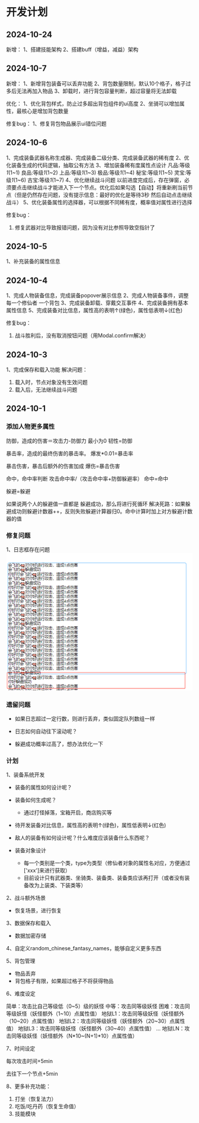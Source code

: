 # 开发计划

## 2024-10-24
新增：
1、搭建技能架构
2、搭建buff（增益，减益）架构

## 2024-10-7

新增：
1、新增背包装备可以丢弃功能
2、背包数量限制，默认10个格子，格子过多后无法再加入物品
3、卸载时，进行背包容量判断，超过容量将无法卸载

优化：
1、优化背包样式，防止过多超出背包组件的ui高度
2、坐骑可以增加属性，最核心是增加背包数量

修复bug：
1、修复背包物品展示ui错位问题

## 2024-10-6
1、完成装备武器名称生成器、完成装备二级分类、完成装备武器的稀有度
2、优化装备生成的代码逻辑，抽取公有方法
3、增加装备稀有度属性点设计
凡品:等级*1*(1~1)
良品:等级*1*(1~2)
上品:等级*1*(1~3)
极品:等级*1*(1~4)
秘宝:等级*1*(1~5)
灵宝:等级*1*(1~6)
古宝:等级*1*(1~7)
4、优化继续战斗问题
以前进度完成后，存在弹窗，必须要点击继续战斗才能进入下一个节点。优化后如果勾选【自动】将重新刷当前节点（但是仍然存在问题，没有提示信息：最好的优化是等待3秒 然后自动点击继续战斗）
5、优化装备属性的选择器，可以根据不同稀有度，概率值对属性进行选择

修复bug：
1. 修复武器对比导致报错问题，因为没有对比参照导致空指针了

## 2024-10-5
1、补充装备的属性信息

## 2024-10-4
1、完成人物装备信息，完成装备popover展示信息
2、完成人物装备事件，调整每一个修仙者 一个背包
3、完成装备卸载、穿戴交互事件
4、完成装备拥有基本属性信息
5、完成装备对比信息，属性高的表明↑(绿色)，属性低表明↓(红色)

修复bug：
1. 战斗胜利后，没有取消按钮问题（用Modal.confirm解决）

## 2024-10-3

1、完成保存和载入功能
解决问题：
1. 载入时，节点对象没有生效问题
2. 载入后，无法继续战斗问题


## 2024-10-1

### 添加人物更多属性

防御，造成的伤害＝攻击力-防御力  最小为0
韧性=防御

暴击率，造成的最终伤害的暴击率。
爆发*0.01=暴击率

暴击伤害，暴击后额外的伤害加成
爆伤=暴击伤害

命中，命中率判断 攻击命中率/（攻击命中率+防御躲避率）
命中=命中

躲避=躲避

如果说两个人的躲避值一直都是 躲避成功，那么将进行死循环
解决死路：如果躲避成功则躲避计数器++，反则失败躲避计算器归0。命中计算时加上对方躲避计数器的值

### 修复问题

1、日志框存在问题
![img.png](./img/img.png)


### 遗留问题

* 如果日志超过一定行数，则进行丢弃，类似固定队列数组一样

* 日志如何自动往下滚动呢？

* 躲避成功概率过高了，想办法优化一下

### 计划

1、装备系统开发

* 装备的属性如何设计呢？

* 装备如何生成呢？
  * 通过打怪掉落，宝箱开启，商店购买等
* 待开发装备对比信息，属性高的表明↑(绿色)，属性低表明↓(红色)

* 敌人的装备有如何设计呢？什么难度应该装备什么东西呢？
* 装备对象设计
  * 每一个类别是一个类，type为类型（修仙者对象的属性名对应，方便通过['xxx']来进行获取）
  * 目前设计只有武器类、坐骑类、装备类、装备类应该再打开（或者没有装备改为上装类、下装类等）

2、战斗额外场景

* 恢复场景，进行恢复

3、数据保存和载入

* 数据加密存储


4、自定义random_chinese_fantasy_names，能够自定义更多东西

5、背包管理

* 物品丢弃
* 背包格子有限，如果超过格子不将获得物品


6、难度设定

简单：攻击比自己等级低（0~5）级的妖怪
中等：攻击同等级妖怪
困难：攻击同等级妖怪（妖怪额外（1~10）点属性值）
地狱L1：攻击同等级妖怪（妖怪额外（10~20）点属性值）
地狱L2：攻击同等级妖怪（妖怪额外（20~30）点属性值）
地狱L3：攻击同等级妖怪（妖怪额外（30~40）点属性值）
...
地狱LN：攻击同等级妖怪（妖怪额外（N*10~(N+1)*10）点属性值）

7、时间设定

每次攻击时间+5min

去往下一个节点+5min

8、更多补充功能：
1. 打坐（恢复法力）
2. 吃饭/吃丹药（恢复生命值）
3. 技能模块